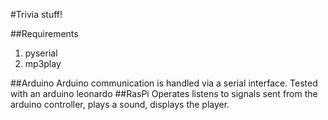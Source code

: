 #Trivia stuff!

##Requirements
1. pyserial
2. mp3play

##Arduino
 Arduino communication is handled via a serial interface.  Tested with an arduino leonardo
##RasPi
Operates listens to signals sent from the arduino controller, plays a sound, displays the player.